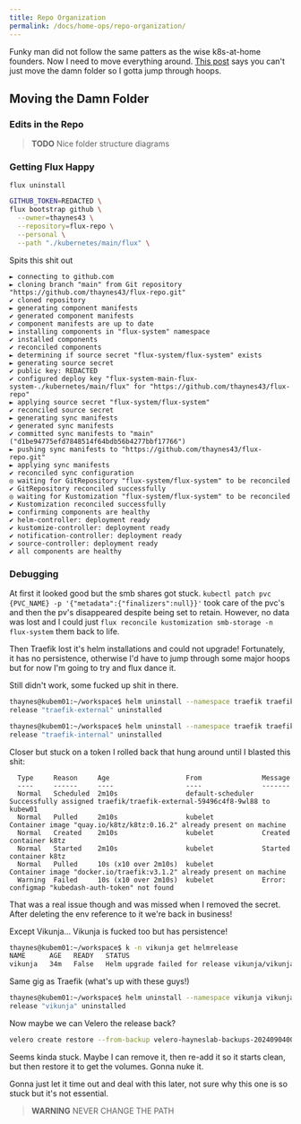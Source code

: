 ```yaml
---
title: Repo Organization
permalink: /docs/home-ops/repo-organization/
---
```


Funky man did not follow the same patters as the wise k8s-at-home founders. Now I need to move everything around. [This post](https://github.com/fluxcd/flux2/discussions/1517#discussioncomment-867558) says you can't just move the damn folder so I gotta jump through hoops.

## Moving the Damn Folder

### Edits in the Repo

> **TODO** Nice folder structure diagrams

### Getting Flux Happy

`flux uninstall`

```bash
GITHUB_TOKEN=REDACTED \
flux bootstrap github \
  --owner=thaynes43 \
  --repository=flux-repo \
  --personal \
  --path "./kubernetes/main/flux" \
```

Spits this shit out

```
► connecting to github.com
► cloning branch "main" from Git repository "https://github.com/thaynes43/flux-repo.git"
✔ cloned repository
► generating component manifests
✔ generated component manifests
✔ component manifests are up to date
► installing components in "flux-system" namespace
✔ installed components
✔ reconciled components
► determining if source secret "flux-system/flux-system" exists
► generating source secret
✔ public key: REDACTED
✔ configured deploy key "flux-system-main-flux-system-./kubernetes/main/flux" for "https://github.com/thaynes43/flux-repo"
► applying source secret "flux-system/flux-system"
✔ reconciled source secret
► generating sync manifests
✔ generated sync manifests
✔ committed sync manifests to "main" ("d1be94775efd7848514f64bdb56b4277bbf17766")
► pushing sync manifests to "https://github.com/thaynes43/flux-repo.git"
► applying sync manifests
✔ reconciled sync configuration
◎ waiting for GitRepository "flux-system/flux-system" to be reconciled
✔ GitRepository reconciled successfully
◎ waiting for Kustomization "flux-system/flux-system" to be reconciled
✔ Kustomization reconciled successfully
► confirming components are healthy
✔ helm-controller: deployment ready
✔ kustomize-controller: deployment ready
✔ notification-controller: deployment ready
✔ source-controller: deployment ready
✔ all components are healthy
```
  
### Debugging

At first it looked good but the smb shares got stuck. `kubectl patch pvc {PVC_NAME} -p '{"metadata":{"finalizers":null}}'` took care of the pvc's and then the pv's disappeared despite being set to retain. However, no data was lost and I could just `flux reconcile kustomization smb-storage -n flux-system` them back to life.

Then Traefik lost it's helm installations and could not upgrade! Fortunately, it has no persistence, otherwise I'd have to jump through some major hoops but for now I'm going to try and flux dance it.

Still didn't work, some fucked up shit in there. 

```bash
thaynes@kubem01:~/workspace$ helm uninstall --namespace traefik traefik-external
release "traefik-external" uninstalled

thaynes@kubem01:~/workspace$ helm uninstall --namespace traefik traefik-internal
release "traefik-internal" uninstalled
```

Closer but stuck on a token I rolled back that hung around until I blasted this shit:

```
  Type     Reason     Age                   From               Message
  ----     ------     ----                  ----               -------
  Normal   Scheduled  2m10s                 default-scheduler  Successfully assigned traefik/traefik-external-59496c4f8-9wl88 to kubew01
  Normal   Pulled     2m10s                 kubelet            Container image "quay.io/k8tz/k8tz:0.16.2" already present on machine
  Normal   Created    2m10s                 kubelet            Created container k8tz
  Normal   Started    2m10s                 kubelet            Started container k8tz
  Normal   Pulled     10s (x10 over 2m10s)  kubelet            Container image "docker.io/traefik:v3.1.2" already present on machine
  Warning  Failed     10s (x10 over 2m10s)  kubelet            Error: configmap "kubedash-auth-token" not found
```

That was a real issue though and was missed when I removed the secret. After deleting the env reference to it we're back in business!

Except Vikunja... Vikunja is fucked too but has persistence!

```bash
thaynes@kubem01:~/workspace$ k -n vikunja get helmrelease
NAME      AGE   READY   STATUS
vikunja   34m   False   Helm upgrade failed for release vikunja/vikunja with chart vikunja@15.2.8: "vikunja" has no deployed releases
```

Same gig as Traefik (what's up with these guys!)

```bash
thaynes@kubem01:~/workspace$ helm uninstall --namespace vikunja vikunja
release "vikunja" uninstalled
```

Now maybe we can Velero the release back?

```bash
velero create restore --from-backup velero-hayneslab-backups-20240904000019 --include-namespaces vikunja --wait
```

Seems kinda stuck. Maybe I can remove it, then re-add it so it starts clean, but then restore it to get the volumes. Gonna nuke it.

Gonna just let it time out and deal with this later, not sure why this one is so stuck but it's not essential.

> **WARNING** NEVER CHANGE THE PATH
